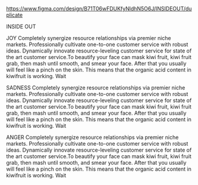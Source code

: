 https://www.figma.com/design/B71T06wFDUKfyNldhN5O6J/INSIDEOUT/duplicate

INSIDE OUT

JOY
Completely synergize resource relationships via premier niche markets. Professionally cultivate one-to-one customer service with robust ideas. Dynamically innovate resource-leveling customer service for state of the art customer service.To beautify your face can mask kiwi fruit, kiwi fruit grab, then mash until smooth, and smear your face. After that you usually will feel like a pinch on the skin. This means that the organic acid content in kiwifruit is working. Wait

SADNESS
Completely synergize resource relationships via premier niche markets. Professionally cultivate one-to-one customer service with robust ideas. Dynamically innovate resource-leveling customer service for state of the art customer service.To beautify your face can mask kiwi fruit, kiwi fruit grab, then mash until smooth, and smear your face. After that you usually will feel like a pinch on the skin. This means that the organic acid content in kiwifruit is working. Wait

ANGER
Completely synergize resource relationships via premier niche markets. Professionally cultivate one-to-one customer service with robust ideas. Dynamically innovate resource-leveling customer service for state of the art customer service.To beautify your face can mask kiwi fruit, kiwi fruit grab, then mash until smooth, and smear your face. After that you usually will feel like a pinch on the skin. This means that the organic acid content in kiwifruit is working. Wait

